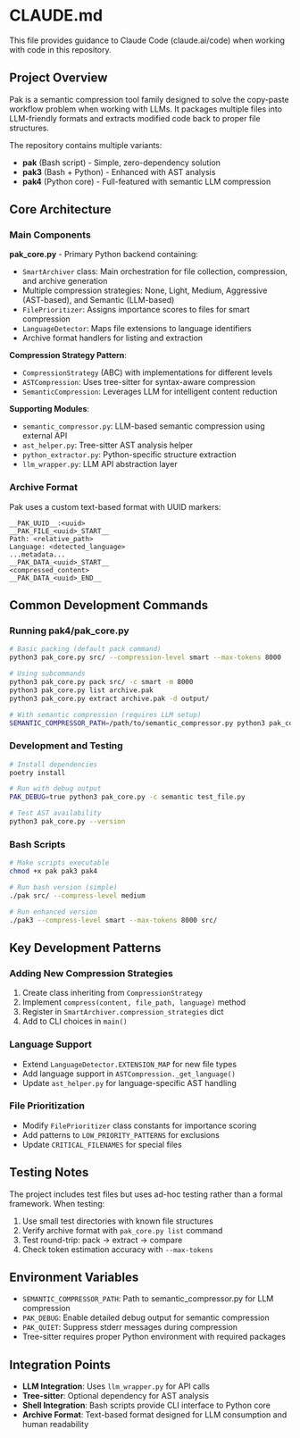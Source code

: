 # CLAUDE.md

This file provides guidance to Claude Code (claude.ai/code) when working with code in this repository.

## Project Overview

Pak is a semantic compression tool family designed to solve the copy-paste workflow problem when working with LLMs. It packages multiple files into LLM-friendly formats and extracts modified code back to proper file structures.

The repository contains multiple variants:
- **pak** (Bash script) - Simple, zero-dependency solution
- **pak3** (Bash + Python) - Enhanced with AST analysis
- **pak4** (Python core) - Full-featured with semantic LLM compression

## Core Architecture

### Main Components

**pak_core.py** - Primary Python backend containing:
- `SmartArchiver` class: Main orchestration for file collection, compression, and archive generation
- Multiple compression strategies: None, Light, Medium, Aggressive (AST-based), and Semantic (LLM-based)
- `FilePrioritizer`: Assigns importance scores to files for smart compression
- `LanguageDetector`: Maps file extensions to language identifiers
- Archive format handlers for listing and extraction

**Compression Strategy Pattern**:
- `CompressionStrategy` (ABC) with implementations for different levels
- `ASTCompression`: Uses tree-sitter for syntax-aware compression
- `SemanticCompression`: Leverages LLM for intelligent content reduction

**Supporting Modules**:
- `semantic_compressor.py`: LLM-based semantic compression using external API
- `ast_helper.py`: Tree-sitter AST analysis helper
- `python_extractor.py`: Python-specific structure extraction
- `llm_wrapper.py`: LLM API abstraction layer

### Archive Format

Pak uses a custom text-based format with UUID markers:
```
__PAK_UUID__:<uuid>
__PAK_FILE_<uuid>_START__
Path: <relative_path>
Language: <detected_language>
...metadata...
__PAK_DATA_<uuid>_START__
<compressed_content>
__PAK_DATA_<uuid>_END__
```

## Common Development Commands

### Running pak4/pak_core.py
```bash
# Basic packing (default pack command)
python3 pak_core.py src/ --compression-level smart --max-tokens 8000

# Using subcommands
python3 pak_core.py pack src/ -c smart -m 8000
python3 pak_core.py list archive.pak
python3 pak_core.py extract archive.pak -d output/

# With semantic compression (requires LLM setup)
SEMANTIC_COMPRESSOR_PATH=/path/to/semantic_compressor.py python3 pak_core.py -c semantic src/
```

### Development and Testing
```bash
# Install dependencies
poetry install

# Run with debug output
PAK_DEBUG=true python3 pak_core.py -c semantic test_file.py

# Test AST availability
python3 pak_core.py --version
```

### Bash Scripts
```bash
# Make scripts executable
chmod +x pak pak3 pak4

# Run bash version (simple)
./pak src/ --compress-level medium

# Run enhanced version
./pak3 --compress-level smart --max-tokens 8000 src/
```

## Key Development Patterns

### Adding New Compression Strategies
1. Create class inheriting from `CompressionStrategy`
2. Implement `compress(content, file_path, language)` method
3. Register in `SmartArchiver.compression_strategies` dict
4. Add to CLI choices in `main()`

### Language Support
- Extend `LanguageDetector.EXTENSION_MAP` for new file types
- Add language support in `ASTCompression._get_language()`
- Update `ast_helper.py` for language-specific AST handling

### File Prioritization
- Modify `FilePrioritizer` class constants for importance scoring
- Add patterns to `LOW_PRIORITY_PATTERNS` for exclusions
- Update `CRITICAL_FILENAMES` for special files

## Testing Notes

The project includes test files but uses ad-hoc testing rather than a formal framework. When testing:

1. Use small test directories with known file structures
2. Verify archive format with `pak_core.py list` command
3. Test round-trip: pack → extract → compare
4. Check token estimation accuracy with `--max-tokens`

## Environment Variables

- `SEMANTIC_COMPRESSOR_PATH`: Path to semantic_compressor.py for LLM compression
- `PAK_DEBUG`: Enable detailed debug output for semantic compression
- `PAK_QUIET`: Suppress stderr messages during compression
- Tree-sitter requires proper Python environment with required packages

## Integration Points

- **LLM Integration**: Uses `llm_wrapper.py` for API calls
- **Tree-sitter**: Optional dependency for AST analysis
- **Shell Integration**: Bash scripts provide CLI interface to Python core
- **Archive Format**: Text-based format designed for LLM consumption and human readability